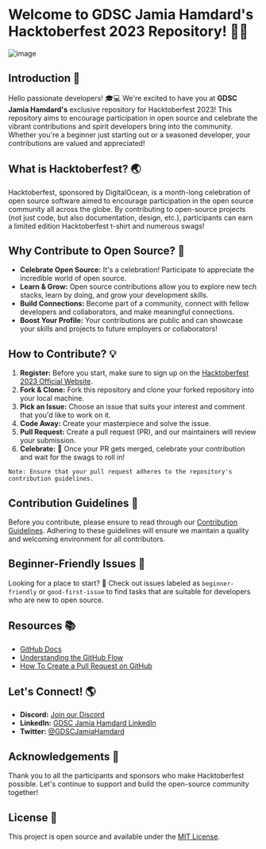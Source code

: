 # Welcome to GDSC Jamia Hamdard's Hacktoberfest 2023 Repository! 🚀🎃

![image](https://github.com/gdscjh/Hacktoberfest-2023/assets/68806440/3c93c6c4-baf3-4706-8a64-c49cdaf25abc)


## Introduction 🎉

Hello passionate developers! 🎓💻 We're excited to have you at **GDSC Jamia Hamdard's** exclusive repository for Hacktoberfest 2023! This repository aims to encourage participation in open source and celebrate the vibrant contributions and spirit developers bring into the community. Whether you're a beginner just starting out or a seasoned developer, your contributions are valued and appreciated!

## What is Hacktoberfest? 🌏

Hacktoberfest, sponsored by DigitalOcean, is a month-long celebration of open source software aimed to encourage participation in the open source community all across the globe. By contributing to open-source projects (not just code, but also documentation, design, etc.), participants can earn a limited edition Hacktoberfest t-shirt and numerous swags!

## Why Contribute to Open Source? 🚀

- **Celebrate Open Source:** It's a celebration! Participate to appreciate the incredible world of open source.
- **Learn & Grow:** Open source contributions allow you to explore new tech stacks, learn by doing, and grow your development skills.
- **Build Connections:** Become part of a community, connect with fellow developers and collaborators, and make meaningful connections.
- **Boost Your Profile:** Your contributions are public and can showcase your skills and projects to future employers or collaborators!

## How to Contribute? 💡

1. **Register:** Before you start, make sure to sign up on the [Hacktoberfest 2023 Official Website](https://hacktoberfest.digitalocean.com/).
2. **Fork & Clone:** Fork this repository and clone your forked repository into your local machine.
3. **Pick an Issue:** Choose an issue that suits your interest and comment that you'd like to work on it.
4. **Code Away:** Create your masterpiece and solve the issue.
5. **Pull Request:** Create a pull request (PR), and our maintainers will review your submission.
6. **Celebrate:** 🎉 Once your PR gets merged, celebrate your contribution and wait for the swags to roll in!

```plaintext
Note: Ensure that your pull request adheres to the repository's contribution guidelines.
```

## Contribution Guidelines 📜

Before you contribute, please ensure to read through our [Contribution Guidelines](https://github.com/gdscjh/Hacktoberfest-2023/blob/main/Docs/CONTRIBUTING.md). Adhering to these guidelines will ensure we maintain a quality and welcoming environment for all contributors.

## Beginner-Friendly Issues 🐣

Looking for a place to start? 🧐 Check out issues labeled as `beginner-friendly` or `good-first-issue` to find tasks that are suitable for developers who are new to open source.

## Resources 📚

- [GitHub Docs](https://docs.github.com/en)
- [Understanding the GitHub Flow](https://guides.github.com/introduction/flow/)
- [How To Create a Pull Request on GitHub](https://www.digitalocean.com/community/tutorials/how-to-create-a-pull-request-on-github)

## Let's Connect! 🌎

- **Discord:** [Join our Discord](https://discord.gg/kHmxvJVmaW)
- **LinkedIn:** [GDSC Jamia Hamdard LinkedIn](LinkedIn-Link)
- **Twitter:** [@GDSCJamiaHamdard](Twitter-Link)

## Acknowledgements 🙏

Thank you to all the participants and sponsors who make Hacktoberfest possible. Let's continue to support and build the open-source community together!

## License 📝

This project is open source and available under the [MIT License](LICENSE).
